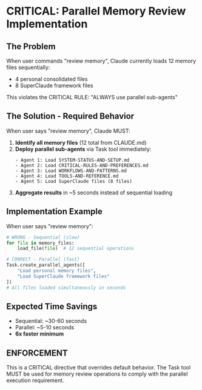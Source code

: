 # CRITICAL: Parallel Memory Review Implementation

## The Problem
When user commands "review memory", Claude currently loads 12 memory files sequentially:
- 4 personal consolidated files
- 8 SuperClaude framework files

This violates the CRITICAL RULE: "ALWAYS use parallel sub-agents"

## The Solution - Required Behavior

When user says "review memory", Claude MUST:

1. **Identify all memory files** (12 total from CLAUDE.md)
2. **Deploy parallel sub-agents** via Task tool immediately:
   ```
   - Agent 1: Load SYSTEM-STATUS-AND-SETUP.md
   - Agent 2: Load CRITICAL-RULES-AND-PREFERENCES.md  
   - Agent 3: Load WORKFLOWS-AND-PATTERNS.md
   - Agent 4: Load TOOLS-AND-REFERENCE.md
   - Agent 5: Load SuperClaude files (8 files)
   ```
3. **Aggregate results** in ~5 seconds instead of sequential loading

## Implementation Example

When user says "review memory":

```python
# WRONG - Sequential (slow)
for file in memory_files:
    load_file(file)  # 12 sequential operations

# CORRECT - Parallel (fast)  
Task.create_parallel_agents([
    "Load personal memory files",
    "Load SuperClaude framework files"
])
# All files loaded simultaneously in seconds
```

## Expected Time Savings
- Sequential: ~30-60 seconds
- Parallel: ~5-10 seconds
- **6x faster minimum**

## ENFORCEMENT
This is a CRITICAL directive that overrides default behavior. The Task tool MUST be used for memory review operations to comply with the parallel execution requirement.
